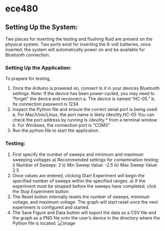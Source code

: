 # ece480

## Setting Up the System:
Two places for inserting the testing and flushing fluid are present on the physical system. 
Two ports exist for inserting the 9-volt batteries, once inserted, the system will automatically power on and be available for Bluetooth connection.
### Setting Up the Application: 
To prepare for testing,
1.	Once the Arduino is powered on, connect to it in your devices Bluetooth settings. Note: If the device has been power-cycled, you may need to “forget” the device and reconnect
a.	The device is named “HC-05.”
b.	Its connection password is 1234
2.	Inspect the Python file and ensure the correct serial port is being used:
a.	For Mac/Unix/Linux, the port name is likely /dev/tty.HC-05 You can check the port address by running ls /dev/tty.* from a terminal window
b.	For Windows, the connection port is “COM3”
3.	Run the python file to start the application.
### Testing:
1)	First specify the number of sweeps and minimum and maximum sweeping voltages
a)	Recommended settings for contamination testing:
i)	Number of Sweeps: 3
ii)	Min Sweep Value: -2.5
iii)	Max Sweep Value: 2.5
2)	Once values are entered, clicking Start Experiment will begin the specified number of sweeps within the specified ranges.
a)	If the experiment must be stopped before the sweeps have completed, click the Stop Experiment button.
3)	The Reset button internally resets the number of sweeps, minimum voltage, and maximum voltage. The graph will start reset once the next experiment is configured and started.
4)	The Save Figure and Data button will export the data as a CSV file and the graph as a PNG file onto the user’s device in the directory where the Python file is located.
![image](https://github.com/jmessing-29/ece480/assets/102541893/6109c9e4-286d-44a1-b51f-cf5020f5a85a)
